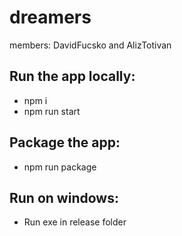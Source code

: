 # dreamers
members: DavidFucsko and AlizTotivan 

## Run the app locally: 
- npm i
- npm run start

## Package the app: 
- npm run package

## Run on windows: 
- Run exe in release folder
